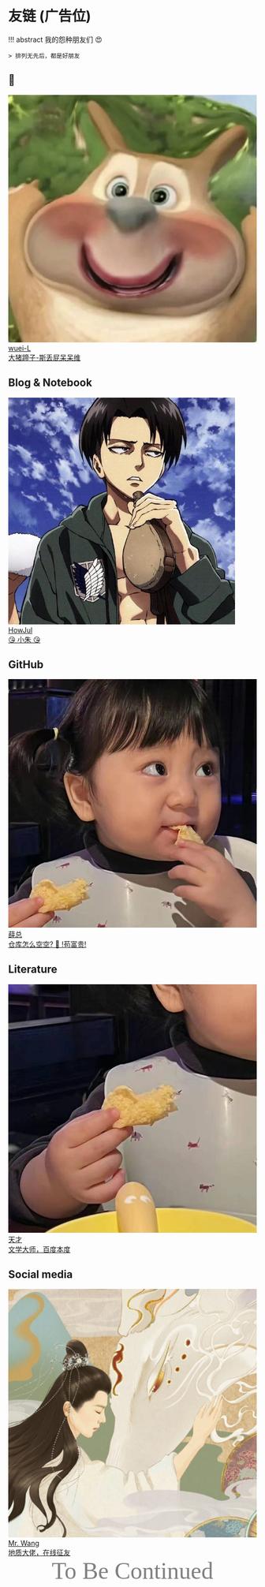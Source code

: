 # 友链 (广告位)

!!! abstract
    我的怨种朋友们 😍

    > 排列无先后，都是好朋友

## 🐶

<div class="flink-list">
    <div class="flink-list-item">
        <a href="https://wuei-L.github.io/" title="" target="_blank">
            <div class="flink-item-icon">
                <img src="../Icon/puppy.png" alt="wuei">
            </div>
            <div class="flink-item-name">wuei-L</div>
            <div class="flink-item-desc">大猪蹄子-斯丢屁呆呆维</div>
        </a>
    </div>
</div>

## Blog & Notebook

<div class="flink-list">
    <div class="flink-list-item">
        <a href="https://zhz.zone/" title="朱镐哲" target="_blank">
            <div class="flink-item-icon">
                <img src="../Images/zhz.png" alt="zhz">
            </div>
            <div class="flink-item-name">HowJul</div>
            <div class="flink-item-desc">😘 小朱 😘</div>
        </a>
    </div>
</div>

## GitHub 

<div class="flink-list">
    <div class="flink-list-item">
        <a href="https://github.com/jxxxx123" title="薛总的 GitHub" target="_blank">
            <div class="flink-item-icon">
                <img src="../Icon/薛总.jpg" alt="薛总">
            </div>
            <div class="flink-item-name">薛总</div>
            <div class="flink-item-desc">仓库怎么空空? 🙇 !苟富贵!</div>
        </a>
    </div>
</div>

## Literature

<div class="flink-list">
    <div class="flink-list-item">
        <a href="https://allcp.net/home.php?mod=space&uid=508802&do=thread&view=me&from=space" title="天才的帖子" target="_blank">
            <div class="flink-item-icon">
                <img src="../Icon/天才.jpg" alt="天才">
            </div>
            <div class="flink-item-name">天才</div>
            <div class="flink-item-desc">文学大师，百度本度</div>
        </a>
    </div>
</div>



## Social media

<div class="flink-list">
    <div class="flink-list-item">
        <a href="tencent://AddContact/?fromId=45&fromSubId=1&subcmd=all&uin=571007008&website=www.oicqzone.com" title="尊尊的 QQ" target="_blank">
            <div class="flink-item-icon">
                <img src="../Icon/王尊.jpg" alt="Mr. Wang">
            </div>
            <div class="flink-item-name">Mr. Wang</div>
            <div class="flink-item-desc">地质大佬，在线征友</div>
        </a>
    </div>
</div>
    

<center><font face="JetBrains Mono" color=grey size=18>To Be Continued</font></center>

<!-- <style>
/* 样式 */
.block-container {
  display: flex;
  flex-wrap: wrap;
  justify-content: flex-start;
}

.block {
  margin: 10px;
  padding: 10px;
  background-color: #ffffff; /* 内容块填充白色 */
  border-radius: 10px;
  box-shadow: 0 2px 4px rgba(0, 0, 0, 0.1);
  cursor: pointer;
  flex: 1 0 100%; /* 宽度扩展以占据一整行 */
  border: 2px solid #cccccc; /* 边框颜色不变 */
}

.status {
  display: inline-block;
  width: 40px;
  height: 40px;
  line-height: 40px;
  text-align: center;
  font-size: 14px;
  border-radius: 5px;
}

.completed {
    font-size: 14px;
  background-color: #00cc00; /* 已完成绿色填充 */
  color: #ffffff; /* 文本颜色白色 */
}

.incomplete {
    font-size: 14px;
  background-color: #cccccc; /* 未完成灰色填充 */
  color: #000000; /* 文本颜色黑色 */
}

.block-text {
  color: #000;
  font-size: 16px;
  vertical-align: right;
}
</style>

<div class="block-container">
  <a href="your_link_here" class="block" data-status="1">
    <div class="status completed">DONE</div>
    <span class="block-text">这里是您的提示文本</span>
  </a>
</div>

<div class="block-container">
<a href="your_link_here" class="block" data-status="0">
    <div class="status incomplete">TODO</div>
    <span class="block-text">这里是您的提示文本</span>
  </a>
</div>

<script>
document.addEventListener("DOMContentLoaded", function() {
  const blocks = document.querySelectorAll('.block');
  blocks.forEach(block => {
    const status = block.getAttribute('data-status');
    const statusDiv = block.querySelector('.status');
    if (status === '1') {
      statusDiv.classList.add('completed');
      statusDiv.innerText = 'DONE';
    } else {
      statusDiv.classList.add('incomplete');
      statusDiv.innerText = 'TODO';
    }
  });
});
</script> -->